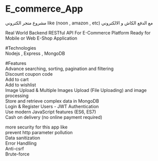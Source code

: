 # E_commerce_App

مشروع متجر الكتروني  like (noon , amazon , etc) مع الدفع الكاش و الالكتروني 

Real World Backend RESTful API For E-Commerce Platform Ready for Mobile or Web E-Shop Application

#Technologies  
Nodejs , Express , MongoDB 

#Features  
Advance searching, sorting, pagination and filtering  
Discount coupon code  
Add to cart  
Add to wishlist  
Image Upload & Multiple Images Upload (File Uploading) and image processing  
Store and retrieve complex data in MongoDB  
Login & Register Users - JWT Authentication  
Use modern JavaScript features (ES6, ES7)  
Cash on delivery (no online payment required)  

more security for this app like  
prevent http parameter pollution  
Data sanitization  
Error Handlling   
Anti-csrf  
Brute-force


